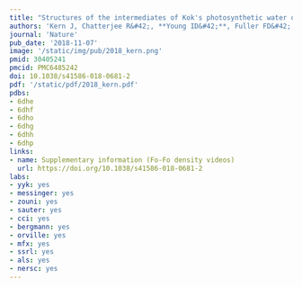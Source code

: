 ```yaml
---
title: "Structures of the intermediates of Kok's photosynthetic water oxidation clock"
authors: 'Kern J, Chatterjee R&#42;, **Young ID&#42;**, Fuller FD&#42;, Lassalle L, Ibrahim M, Gul S, Fransson T, Brewster AS, Alonso-Mori R, Hussein R, Zhang M, Douthit L, de Lichtenberg C, Cheah MH, Shevela D, Wersig J, Seuffert I, Sokaras D, Pastor E, Weninger C, Kroll T, Sierra RG, Aller P, Butryn A, Orville AM, Liang M, Batyuk A, Koglin JE, Carbajo S, Boutet S, Moriarty NW, Holton JM, Dobbek H, Adams PD, Bergmann U, Sauter NK, Zouni A, Messinger J, Yano J, Yachandra VK.'
journal: 'Nature'
pub_date: '2018-11-07'
image: '/static/img/pub/2018_kern.png'
pmid: 30405241
pmcid: PMC6485242
doi: 10.1038/s41586-018-0681-2
pdf: '/static/pdf/2018_kern.pdf'
pdbs:
- 6dhe
- 6dhf
- 6dho
- 6dhg
- 6dhh
- 6dhp
links:
- name: Supplementary information (Fo-Fo density videos)
  url: https://doi.org/10.1038/s41586-018-0681-2
labs:
- yyk: yes
- messinger: yes
- zouni: yes
- sauter: yes
- cci: yes
- bergmann: yes
- orville: yes
- mfx: yes
- ssrl: yes
- als: yes
- nersc: yes
---
```


